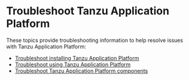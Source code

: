 # Troubleshoot Tanzu Application Platform

These topics provide troubleshooting information to help resolve issues with Tanzu Application Platform:

- [Troubleshoot installing Tanzu Application Platform](troubleshooting-tap/troubleshoot-install-tap.hbs.md)
- [Troubleshoot using Tanzu Application Platform](troubleshooting-tap/troubleshoot-using-tap.hbs.md)
- [Troubleshoot Tanzu Application Platform components](troubleshooting-tap/troubleshoot-components.hbs.md)
